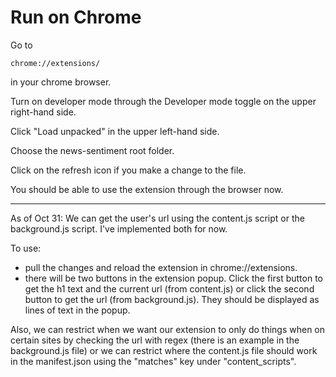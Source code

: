 # Run on Chrome
Go to
```
chrome://extensions/
```

in your chrome browser.

Turn on developer mode through the Developer mode toggle on the upper right-hand side.

Click "Load unpacked" in the upper left-hand side.

Choose the news-sentiment root folder.

Click on the refresh icon if you make a change to the file.

You should be able to use the extension through the browser now.

------------------
As of Oct 31:
We can get the user's url using the content.js script or the background.js script. I've implemented both for now.

To use:
- pull the changes and reload the extension in chrome://extensions.
- there will be two buttons in the extension popup. Click the first button to get the h1 text and the current url 
(from content.js) or click the second button to get the url (from background.js). They should be displayed as lines of 
text in the popup.

Also, we can restrict when we want our extension to only do things when 
on certain sites by checking the url with regex (there is an example in the background.js file) or we can restrict 
where the content.js file should work in the manifest.json using the "matches" key under "content_scripts". 


